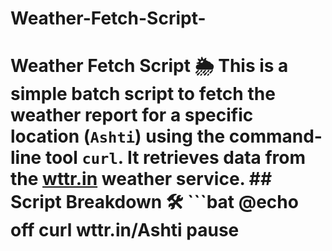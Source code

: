 # Weather-Fetch-Script-
# Weather Fetch Script 🌦️  This is a simple batch script to fetch the weather report for a specific location (`Ashti`) using the command-line tool `curl`. It retrieves data from the [wttr.in](https://wttr.in) weather service.  ## Script Breakdown 🛠️  ```bat @echo off curl wttr.in/Ashti pause
